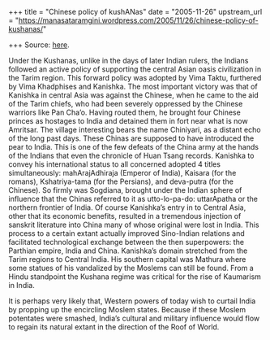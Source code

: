 +++
title = "Chinese policy of kushANas"
date = "2005-11-26"
upstream_url = "https://manasataramgini.wordpress.com/2005/11/26/chinese-policy-of-kushanas/"

+++
Source: [here](https://manasataramgini.wordpress.com/2005/11/26/chinese-policy-of-kushanas/).

Under the Kushanas, unlike in the days of later Indian rulers, the Indians followed an active policy of supporting the central Asian oasis civilization in the Tarim region. This forward policy was adopted by Vima Taktu, furthered by Vima Khadphises and Kanishka. The most important victory was that of Kanishka in central Asia was against the Chinese, when he came to the aid of the Tarim chiefs, who had been severely oppressed by the Chinese warriors like Pan Cha’o. Having routed them, he brought four Chinese princes as hostages to India and detained them in fort near what is now Amritsar. The village interesting bears the name Chiniyari, as a distant echo of the long past days. These Chinas are supposed to have introduced the pear to India. This is one of the few defeats of the China army at the hands of the Indians that even the chronicle of Huan Tsang records. Kanishka to convey his international status to all concerned adopted 4 titles simultaneously: mahArajAdhiraja (Emperor of India), Kaisara (for the romans), Kshatriya-tama (for the Persians), and deva-putra (for the Chinese). So firmly was Sogdiana, brought under the Indian sphere of influence that the Chinas referred to it as utto-lo-pa-do: uttarApatha or the northern frontier of India. Of course Kanishka’s entry in to Central Asia, other that its economic benefits, resulted in a tremendous injection of sanskrit literature into China many of whose original were lost in India. This process to a certain extant actually improved Sino-Indian relations and facilitated technological exchange between the then superpowers: the Parthian empire, India and China. Kanishka’s domain stretched from the Tarim regions to Central India. His southern capital was Mathura where some statues of his vandalized by the Moslems can still be found. From a Hindu standpoint the Kushana regime was critical for the rise of Kaumarism in India.

It is perhaps very likely that, Western powers of today wish to curtail India by propping up the encircling Moslem states. Because if these Moslem potentates were smashed, India’s cultural and military influence would flow to regain its natural extant in the direction of the Roof of World.

